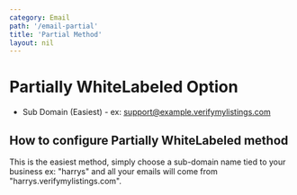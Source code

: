 ```yaml
---
category: Email
path: '/email-partial'
title: 'Partial Method'
layout: nil
---
```



# Partially WhiteLabeled Option

* Sub Domain (Easiest) - ex: support@example.verifymylistings.com

## How to configure Partially WhiteLabeled method

This is the easiest method, simply choose a sub-domain name tied to your business ex: "harrys" and all your emails will come from "harrys.verifymylistings.com".
